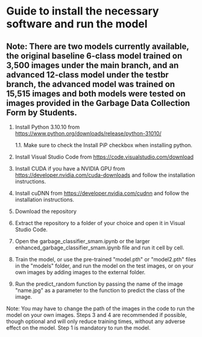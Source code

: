 # Guide to install the necessary software and run the model

## Note: There are two models currently available, the original baseline 6-class model trained on 3,500 images under the main branch, and an advanced 12-class model under the testbr branch, the advanced model was trained on 15,515 images and both models were tested on images provided in the Garbage Data Collection Form by Students.

1. Install Python 3.10.10 from https://www.python.org/downloads/release/python-31010/
   
   1.1. Make sure to check the Install PiP checkbox when installing python.

2. Install Visual Studio Code from https://code.visualstudio.com/download

3. Install CUDA if you have a NVIDIA GPU from https://developer.nvidia.com/cuda-downloads and follow the installation instructions.

4. Install cuDNN from https://developer.nvidia.com/cudnn and follow the installation instructions.

5. Download the repository

6. Extract the repository to a folder of your choice and open it in Visual Studio Code.

7. Open the garbage_classifier_smam.ipynb or the larger enhanced_garbage_classifier_smam.ipynb file and run it cell by cell.

8. Train the model, or use the pre-trained "model.pth" or "model2.pth" files in the "models" folder, and run the model on the test images, or on your own images by adding images to the external folder.

9. Run the predict_random function by passing the name of the image "name.jpg" as a parameter to the function to predict the class of the image.

Note: You may have to change the path of the images in the code to run the model on your own images.
      Steps 3 and 4 are recommended if possible, though optional and will only reduce training times, without any adverse effect on the model.
      Step 1 is mandatory to run the model.
